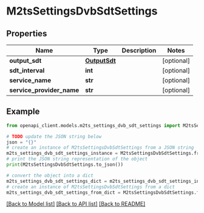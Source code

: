 # M2tsSettingsDvbSdtSettings


## Properties

Name | Type | Description | Notes
------------ | ------------- | ------------- | -------------
**output_sdt** | [**OutputSdt**](OutputSdt.md) |  | [optional] 
**sdt_interval** | **int** |  | [optional] 
**service_name** | **str** |  | [optional] 
**service_provider_name** | **str** |  | [optional] 

## Example

```python
from openapi_client.models.m2ts_settings_dvb_sdt_settings import M2tsSettingsDvbSdtSettings

# TODO update the JSON string below
json = "{}"
# create an instance of M2tsSettingsDvbSdtSettings from a JSON string
m2ts_settings_dvb_sdt_settings_instance = M2tsSettingsDvbSdtSettings.from_json(json)
# print the JSON string representation of the object
print(M2tsSettingsDvbSdtSettings.to_json())

# convert the object into a dict
m2ts_settings_dvb_sdt_settings_dict = m2ts_settings_dvb_sdt_settings_instance.to_dict()
# create an instance of M2tsSettingsDvbSdtSettings from a dict
m2ts_settings_dvb_sdt_settings_from_dict = M2tsSettingsDvbSdtSettings.from_dict(m2ts_settings_dvb_sdt_settings_dict)
```
[[Back to Model list]](../README.md#documentation-for-models) [[Back to API list]](../README.md#documentation-for-api-endpoints) [[Back to README]](../README.md)


